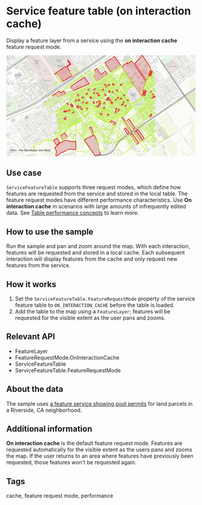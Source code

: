# Service feature table (on interaction cache)

Display a feature layer from a service using the **on interaction cache** feature request mode.

![Image of service feature table on interaction cache](ServiceFeatureTableCache.jpg)

## Use case

`ServiceFeatureTable` supports three request modes, which define how features are requested from the service and stored in the local table. The feature request modes have different performance characteristics. Use **On interaction cache** in scenarios with large amounts of infrequently edited data. See [Table performance concepts](https://developers.arcgis.com/net/latest/uwp/guide/layers.htm#ESRI_SECTION1_40F10593308A4718971C9A8F5FB9EC7D) to learn more.

## How to use the sample

Run the sample and pan and zoom around the map. With each interaction, features will be requested and stored in a local cache. Each subsequent interaction will display features from the cache and only request new features from the service.

## How it works

1. Set the `ServiceFeatureTable.FeatureRequestMode` property of the service feature table to `ON_INTERACTION_CACHE` before the table is loaded.
2. Add the table to the map using a `FeatureLayer`; features will be requested for the visible extent as the user pans and zooms.

## Relevant API

* FeatureLayer
* FeatureRequestMode.OnInteractionCache
* ServiceFeatureTable
* ServiceFeatureTable.FeatureRequestMode

## About the data

The sample uses [a feature service showing pool permits](https://sampleserver6.arcgisonline.com/arcgis/rest/services/PoolPermits/FeatureServer/0) for land parcels in a Riverside, CA neighborhood.

## Additional information

**On interaction cache** is the default feature request mode. Features are requested automatically for the visible extent as the users pans and zooms the map. If the user returns to an area where features have previously been requested, those features won't be requested again.

## Tags

cache, feature request mode, performance